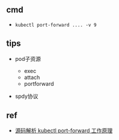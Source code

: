 
## cmd
+ `kubectl port-forward .... -v 9`


## tips
+ pod子资源
    + exec
    + attach
    + portforward
    
+ spdy协议

## ref
+ [源码解析 kubectl port-forward 工作原理](https://atbug.com/how-kubectl-port-forward-works/)